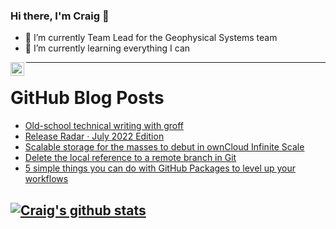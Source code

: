 ### Hi there, I'm Craig 👋

<!--
**CraigTeelFugro/CraigTeelFugro** is a ✨ _special_ ✨ repository because its `README.md` (this file) appears on your GitHub profile.

Here are some ideas to get you started:
-->

- 🔭 I’m currently Team Lead for the Geophysical Systems team
- 🌱 I’m currently learning everything I can

[<img align="left" alt="Craig Teel | LinkedIn" width="22px" src="https://cdn.jsdelivr.net/npm/simple-icons@v3/icons/linkedin.svg" />][linkedin]

---

# GitHub Blog Posts

<!-- BLOG-POST-LIST:START -->
- [Old-school technical writing with groff](https://opensource.com/article/22/8/old-school-technical-writing-groff)
- [Release Radar · July 2022 Edition](https://github.blog/2022-08-05-release-radar-jul-2022/)
- [Scalable storage for the masses to debut in ownCloud Infinite Scale](https://opensource.com/article/22/8/scalable-storage-masses-ownclouds-ocis)
- [Delete the local reference to a remote branch in Git](https://opensource.com/article/22/8/delete-local-reference-remote-branch-git)
- [5 simple things you can do with GitHub Packages to level up your workflows](https://github.blog/2022-08-04-5-simple-things-you-can-do-with-github-packages-to-level-up-your-workflows/)
<!-- BLOG-POST-LIST:END -->

## [![Craig's github stats](https://github-readme-stats.vercel.app/api?username=craigteelfugro)](https://github.com/anuraghazra/github-readme-stats)


[linkedin]: https://linkedin.com/in/craig-teel-b8786771
